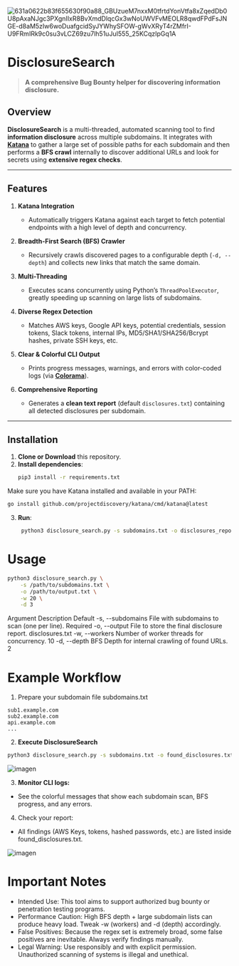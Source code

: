 ![631a0622b83f655630f90a88_GBUzueM7nxxM0tfrtdYonVtfa8xZqedDb0U8pAxaNJgc3PXgnIIxR8BvXmdDlqcGx3wNoUWVFvMEOLR8qwdFPdFsJNGE-d8aM5zIw6woDuafgcidSyJYWhySFOW-gWvXRyT4rZMfrI-U9FRmIRk9c0su3vLCZ69zu7lh51uJuI555_25KCqzIpGq1A](https://github.com/user-attachments/assets/5de10ba8-48e1-4139-a9f1-b3a3fe7d6cac)

# DisclosureSearch

> **A comprehensive Bug Bounty helper for discovering information disclosure.**  

## Overview

**DisclosureSearch** is a multi-threaded, automated scanning tool to find **information disclosure** across multiple subdomains. It integrates with [**Katana**](https://github.com/projectdiscovery/katana) to gather a large set of possible paths for each subdomain and then performs a **BFS crawl** internally to discover additional URLs and look for secrets using **extensive regex checks**.

---

## Features

1. **Katana Integration**  
   - Automatically triggers Katana against each target to fetch potential endpoints with a high level of depth and concurrency.

2. **Breadth-First Search (BFS) Crawler**  
   - Recursively crawls discovered pages to a configurable depth (`-d, --depth`) and collects new links that match the same domain.

3. **Multi-Threading**  
   - Executes scans concurrently using Python’s `ThreadPoolExecutor`, greatly speeding up scanning on large lists of subdomains.

4. **Diverse Regex Detection**  
   - Matches AWS keys, Google API keys, potential credentials, session tokens, Slack tokens, internal IPs, MD5/SHA1/SHA256/Bcrypt hashes, private SSH keys, etc.

5. **Clear & Colorful CLI Output**  
   - Prints progress messages, warnings, and errors with color-coded logs (via [**Colorama**](https://pypi.org/project/colorama/)).

6. **Comprehensive Reporting**  
   - Generates a **clean text report** (default `disclosures.txt`) containing all detected disclosures per subdomain.

---

## Installation

1. **Clone or Download** this repository.  
2. **Install dependencies**:
   ```bash
   pip3 install -r requirements.txt
   ```
Make sure you have Katana installed and available in your PATH:
```bash
go install github.com/projectdiscovery/katana/cmd/katana@latest
```
3. **Run**:
   ```bash
    python3 disclosure_search.py -s subdomains.txt -o disclosures_report.txt
   ```
# Usage
```bash
python3 disclosure_search.py \
    -s /path/to/subdomains.txt \
    -o /path/to/output.txt \
    -w 20 \
    -d 3
```

Argument	Description	Default
-s, --subdomains	File with subdomains to scan (one per line).	Required
-o, --output	File to store the final disclosure report.	disclosures.txt
-w, --workers	Number of worker threads for concurrency.	10
-d, --depth	BFS Depth for internal crawling of found URLs.	2

# Example Workflow
1. Prepare your subdomain file subdomains.txt
  ```
  sub1.example.com
  sub2.example.com
  api.example.com
  ...
  ```

2. **Execute DisclosureSearch**
```bash
python3 disclosure_search.py -s subdomains.txt -o found_disclosures.txt -w 20 -d 3
```
![imagen](https://github.com/user-attachments/assets/04d42d7d-c0c2-41cf-959e-83423c965df8)


3. **Monitor CLI logs:**
- See the colorful messages that show each subdomain scan, BFS progress, and any errors.

4. Check your report:
- All findings (AWS Keys, tokens, hashed passwords, etc.) are listed inside found_disclosures.txt.

![imagen](https://github.com/user-attachments/assets/fb88dc01-824b-4c92-9f98-d250053e8243)


# Important Notes
- Intended Use: This tool aims to support authorized bug bounty or penetration testing programs.
- Performance Caution: High BFS depth + large subdomain lists can produce heavy load. Tweak -w (workers) and -d (depth) accordingly.
- False Positives: Because the regex set is extremely broad, some false positives are inevitable. Always verify findings manually.
- Legal Warning: Use responsibly and with explicit permission. Unauthorized scanning of systems is illegal and unethical.

